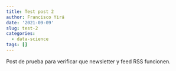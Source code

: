 ```yaml
---
title: Test post 2
author: Francisco Yirá
date: '2021-09-09'
slug: test-2
categories:
  - data-science
tags: []
---
```


Post de prueba para verificar que newsletter y feed RSS funcionen.